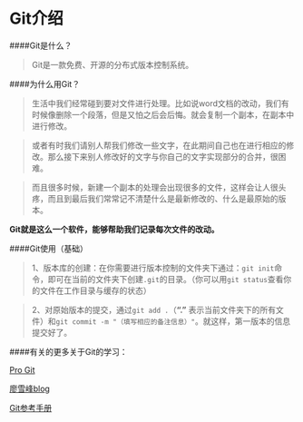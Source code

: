 # Git介绍 
####Git是什么？
> Git是一款免费、开源的分布式版本控制系统。



####为什么用Git？
 >    生活中我们经常碰到要对文件进行处理。比如说word文档的改动，我们有时候像删除一个段落，但是又怕之后会后悔。就会复制一个副本，在副本中进行修改。

 >    或者有时我们请别人帮我们修改一些文字，在此期间自己也在进行相应的修改。那么接下来别人修改好的文字与你自己的文字实现部分的合并，很困难。
 
 >    而且很多时候，新建一个副本的处理会出现很多的文件，这样会让人很头疼，而且到最后我们常常记不清楚什么是最新修改的、什么是最原始的版本。
 
 **Git就是这么一个软件，能够帮助我们记录每次文件的改动。**
 



####Git使用（基础）
> 1、版本库的创建：在你需要进行版本控制的文件夹下通过：`git init`命令，即可在当前的文件夹下创建`.git`的目录。（你可以用`git status`查看你的文件在工作目录与缓存的状态）
  
> 2、对原始版本的提交，通过`git add .`（**“.”**  表示当前文件夹下的所有文件）和`git commit -m "（填写相应的备注信息）"`。就这样，第一版本的信息提交好了。

####有关的更多关于Git的学习：

[Pro Git](http://git-scm.com/book/zh/v1)

[廖雪峰blog](http://www.liaoxuefeng.com/wiki/0013739516305929606dd18361248578c67b8067c8c017b000)

[Git参考手册](http://gitref.org/zh/basic/)